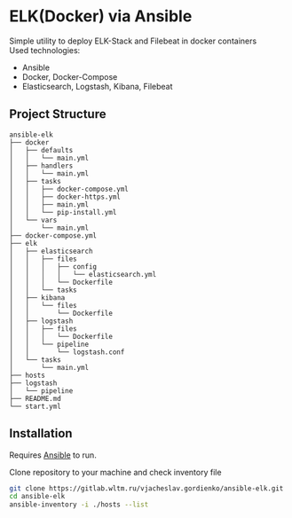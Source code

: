 # ELK(Docker) via Ansible

Simple utility to deploy ELK-Stack and Filebeat in docker containers \
Used technologies:
- Ansible
- Docker, Docker-Compose
- Elasticsearch, Logstash, Kibana, Filebeat

## Project Structure


```
ansible-elk
├── docker
│   ├── defaults
│   │   └── main.yml
│   ├── handlers
│   │   └── main.yml
│   ├── tasks
│   │   ├── docker-compose.yml
│   │   ├── docker-https.yml
│   │   ├── main.yml
│   │   └── pip-install.yml
│   └── vars
│       └── main.yml
├── docker-compose.yml
├── elk
│   ├── elasticsearch
│   │   ├── files
│   │   │   ├── config
│   │   │   │   └── elasticsearch.yml
│   │   │   └── Dockerfile
│   │   └── tasks
│   ├── kibana
│   │   └── files
│   │       └── Dockerfile
│   ├── logstash
│   │   ├── files
│   │   │   └── Dockerfile
│   │   └── pipeline
│   │       └── logstash.conf
│   └── tasks
│       └── main.yml
├── hosts
├── logstash
│   └── pipeline
├── README.md
└── start.yml
```

## Installation

Requires [Ansible](https://www.ansible.com/) to run.

Clone repository to your machine and check inventory file

```sh
git clone https://gitlab.wltm.ru/vjacheslav.gordienko/ansible-elk.git
cd ansible-elk
ansible-inventory -i ./hosts --list
```


